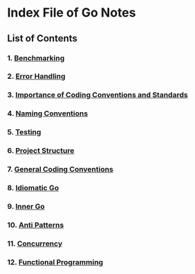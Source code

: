 # Index File of Go Notes

## List of Contents

### 1. [Benchmarking](./benchmarking.md)
### 2. [Error Handling](./error-handling.md)
### 3. [Importance of Coding Conventions and Standards](./importance-of-coding-conventions-and-standards.md)
### 4. [Naming Conventions](./naming-conventions.md)
### 5. [Testing](./testing.md)
### 6. [Project Structure](./project-structure-in-go.md)
### 7. [General Coding Conventions](./coding-conventions.md)
### 8. [Idiomatic Go](./idiomatic-go.md)
### 9. [Inner Go](./inner-go.md)
### 10. [Anti Patterns](./anti-patterns.md)
### 11. [Concurrency](./concurrency.md)
### 12. [Functional Programming](./functional-programming.md)
